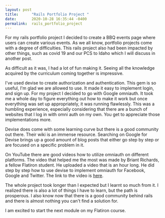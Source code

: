 ```yaml
---
layout: post
title:      "Rails Portfolio Project "
date:       2020-10-28 16:35:44 -0400
permalink:  rails_portfolio_project
---
```



For my rails portfolio project I decided to create a BBQ events page where users can create various events.
As we all know, portfolio projects come with a degree of difficulties. This rails project also had been impacted by other things, such as covid 19 and our PCS to Idaho which I will discuss in another post.

As difficult as it was, I had a lot of fun making it. Seeing all the knowledge acquired by the curriculum coming together is impressive.

I've used devise to create authorization and authentication. This gem is so useful, I'm glad we are allowed to use. It made it easy to implement login, and sign up. 
For my project I decided to go with Google omniauth. It took me a whole day to figure everything out how to make it work but once everything was set up appropriately, it was running flawlessly. This was a humbling experience, especially considering that there are a bunch of websites that I log in with omni auth on my own. You get to appreciate those implementations more.

Devise does come with some learning curve but there is a good community out there. Their wiki is an immense resource. Searching on Google for Devise brings up a good amount of blog posts that either go step by step or are focused on a specific problem in it.

On YouTube there are good videos how to utilize omniauth on different platforms. The video that helped me the most was made by Briant Richards, a fellow Flatiron student. He uploaded a video that is an hour long. He did step by step how to use devise to implement omniauth for Facebook, Google and Twitter. The link to the video is [here](https://www.youtube.com/watch?v=Dd8dOAL6WYs&t=471s&ab_channel=BryantRichards).

The whole project took longer than I expected but I learnt so much from it. I realized there is also a lot of things I have to learn, but the path is prosperous. I also know now that there is a good community behind rails and there is almost nothing you can't find a solution for. 

I am excited to start the next module on my Flatiron course. 

